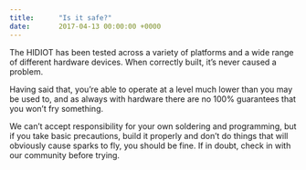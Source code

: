 ```yaml
---
title:      "Is it safe?"
date:       2017-04-13 00:00:00 +0000
---
```

The HIDIOT has been tested across a variety of platforms and a wide range of different hardware devices. When correctly built, it’s never caused a problem.

Having said that, you’re able to operate at a level much lower than you may be used to, and as always with hardware there are no 100% guarantees that you won’t fry something.

We can’t accept responsibility for your own soldering and programming, but if you take basic precautions, build it properly and don’t do things that will obviously cause sparks to fly, you should be fine. If in doubt, check in with our community before trying.
